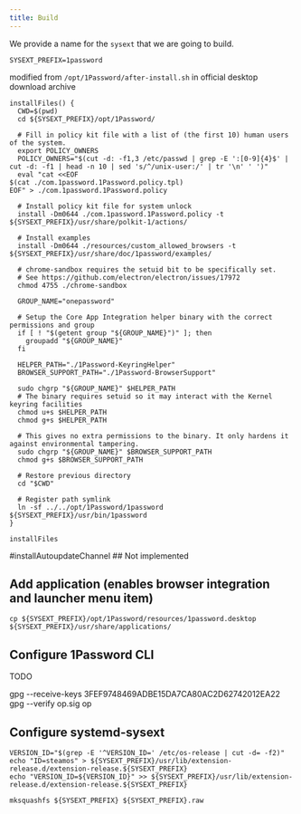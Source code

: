 ```yaml
---
title: Build
---
```


We provide a name for the `sysext` that we are going to build.

    SYSEXT_PREFIX=1password

modified from `/opt/1Password/after-install.sh` in official desktop download archive

    installFiles() {
      CWD=$(pwd)
      cd ${SYSEXT_PREFIX}/opt/1Password/

      # Fill in policy kit file with a list of (the first 10) human users of the system.
      export POLICY_OWNERS
      POLICY_OWNERS="$(cut -d: -f1,3 /etc/passwd | grep -E ':[0-9]{4}$' | cut -d: -f1 | head -n 10 | sed 's/^/unix-user:/' | tr '\n' ' ')"
      eval "cat <<EOF
    $(cat ./com.1password.1Password.policy.tpl)
    EOF" > ./com.1password.1Password.policy

      # Install policy kit file for system unlock
      install -Dm0644 ./com.1password.1Password.policy -t ${SYSEXT_PREFIX}/usr/share/polkit-1/actions/

      # Install examples
      install -Dm0644 ./resources/custom_allowed_browsers -t ${SYSEXT_PREFIX}/usr/share/doc/1password/examples/

      # chrome-sandbox requires the setuid bit to be specifically set.
      # See https://github.com/electron/electron/issues/17972
      chmod 4755 ./chrome-sandbox

      GROUP_NAME="onepassword"

      # Setup the Core App Integration helper binary with the correct permissions and group
      if [ ! "$(getent group "${GROUP_NAME}")" ]; then
        groupadd "${GROUP_NAME}"
      fi

      HELPER_PATH="./1Password-KeyringHelper"
      BROWSER_SUPPORT_PATH="./1Password-BrowserSupport"

      sudo chgrp "${GROUP_NAME}" $HELPER_PATH
      # The binary requires setuid so it may interact with the Kernel keyring facilities
      chmod u+s $HELPER_PATH
      chmod g+s $HELPER_PATH

      # This gives no extra permissions to the binary. It only hardens it against environmental tampering.
      sudo chgrp "${GROUP_NAME}" $BROWSER_SUPPORT_PATH
      chmod g+s $BROWSER_SUPPORT_PATH

      # Restore previous directory
      cd "$CWD"

      # Register path symlink
      ln -sf ../../opt/1Password/1password ${SYSEXT_PREFIX}/usr/bin/1password
    }

    installFiles
#installAutoupdateChannel ## Not implemented

## Add application (enables browser integration and launcher menu item)

    cp ${SYSEXT_PREFIX}/opt/1Password/resources/1password.desktop ${SYSEXT_PREFIX}/usr/share/applications/

## Configure 1Password CLI

TODO

   gpg --receive-keys 3FEF9748469ADBE15DA7CA80AC2D62742012EA22
   gpg --verify op.sig op

## Configure systemd-sysext

    VERSION_ID="$(grep -E '^VERSION_ID=' /etc/os-release | cut -d= -f2)"
    echo "ID=steamos" > ${SYSEXT_PREFIX}/usr/lib/extension-release.d/extension-release.${SYSEXT_PREFIX}
    echo "VERSION_ID=${VERSION_ID}" >> ${SYSEXT_PREFIX}/usr/lib/extension-release.d/extension-release.${SYSEXT_PREFIX}

    mksquashfs ${SYSEXT_PREFIX} ${SYSEXT_PREFIX}.raw
